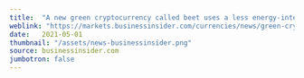 ```yaml
---
title:  "A new green cryptocurrency called beet uses a less energy-intensive method of minting new coins."
weblink: "https://markets.businessinsider.com/currencies/news/green-cryptocurrency-beet-less-energy-intensive-bitcoin-crypto-ethereum-altcoins-2021-4-1030373374"
date:   2021-05-01
thumbnail: "/assets/news-businessinsider.png"
source: businessinsider.com
jumbotron: false
---
```

